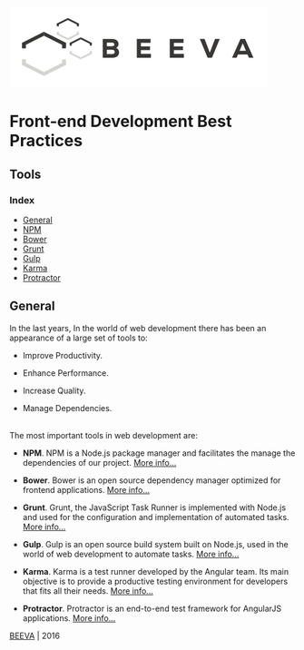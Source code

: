 ![alt text](../../../static/horizontal-beeva-logo.png "BEEVA")
# Front-end Development Best Practices

## Tools

### Index

* [General](#general)
* [NPM](npm)
* [Bower](bower)
* [Grunt](grunt)
* [Gulp](gulp)
* [Karma](karma)
* [Protractor](protractor)

## General

In the last years, In the world of web development there has been an appearance of a large set of tools to:

   - Improve Productivity.
   
   - Enhance Performance.
 
   - Increase Quality.

   - Manage Dependencies.
   
</br>
The most important tools in web development are:

  - <b>NPM</b>.
   NPM is a Node.js package manager and facilitates the manage the dependencies of our project.  [More info...](npm)

  - <b>Bower</b>.
   Bower is an open source dependency manager optimized for frontend applications. [More info...](bower)

  - <b>Grunt</b>.
   Grunt, the JavaScript Task Runner is implemented with Node.js and used for the configuration and implementation of automated tasks. [More info...](grunt)

  - <b>Gulp</b>.
   Gulp is an open source build system built on Node.js, used in the world of web development to automate tasks. [More info...](gulp)

  - <b>Karma</b>.
   Karma is a test runner developed by the Angular team. Its main objective is to provide a productive testing environment for developers that fits all their needs. [More info...](karma) 

  - <b>Protractor</b>.
   Protractor is an end-to-end test framework for AngularJS applications.  [More info...](protactor) 

[BEEVA](https://www.beeva.com) | 2016

